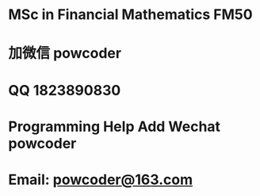 # MSc in Financial Mathematics FM50
# 加微信 powcoder

# QQ 1823890830

# Programming Help Add Wechat powcoder

# Email: powcoder@163.com

